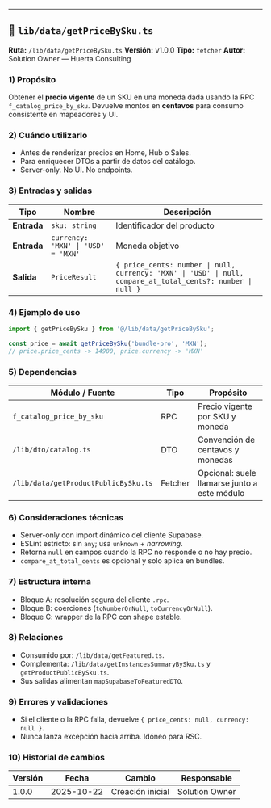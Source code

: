 
---

## 🧩 `lib/data/getPriceBySku.ts`

**Ruta:** `/lib/data/getPriceBySku.ts`
**Versión:** v1.0.0
**Tipo:** `fetcher`
**Autor:** Solution Owner — Huerta Consulting

### 1) Propósito

Obtener el **precio vigente** de un SKU en una moneda dada usando la RPC `f_catalog_price_by_sku`. Devuelve montos en **centavos** para consumo consistente en mapeadores y UI.

### 2) Cuándo utilizarlo

* Antes de renderizar precios en Home, Hub o Sales.
* Para enriquecer DTOs a partir de datos del catálogo.
* Server-only. No UI. No endpoints.

### 3) Entradas y salidas

| Tipo        | Nombre                             | Descripción                                                                                                  |
| ----------- | ---------------------------------- | ------------------------------------------------------------------------------------------------------------ |
| **Entrada** | `sku: string`                      | Identificador del producto                                                                                   |
| **Entrada** | `currency: 'MXN' \| 'USD' = 'MXN'` | Moneda objetivo                                                                                              |
| **Salida**  | `PriceResult`                      | `{ price_cents: number \| null, currency: 'MXN' \| 'USD' \| null, compare_at_total_cents?: number \| null }` |

### 4) Ejemplo de uso

```ts
import { getPriceBySku } from '@/lib/data/getPriceBySku';

const price = await getPriceBySku('bundle-pro', 'MXN');
// price.price_cents -> 14900, price.currency -> 'MXN'
```

### 5) Dependencias

| Módulo / Fuente                      | Tipo    | Propósito                                    |
| ------------------------------------ | ------- | -------------------------------------------- |
| `f_catalog_price_by_sku`             | RPC     | Precio vigente por SKU y moneda              |
| `/lib/dto/catalog.ts`                | DTO     | Convención de centavos y monedas             |
| `/lib/data/getProductPublicBySku.ts` | Fetcher | Opcional: suele llamarse junto a este módulo |

### 6) Consideraciones técnicas

* Server-only con import dinámico del cliente Supabase.
* ESLint estricto: sin `any`; usa `unknown` + *narrowing*.
* Retorna `null` en campos cuando la RPC no responde o no hay precio.
* `compare_at_total_cents` es opcional y solo aplica en bundles.

### 7) Estructura interna

* Bloque A: resolución segura del cliente `.rpc`.
* Bloque B: coerciones (`toNumberOrNull`, `toCurrencyOrNull`).
* Bloque C: wrapper de la RPC con shape estable.

### 8) Relaciones

* Consumido por: `/lib/data/getFeatured.ts`.
* Complementa: `/lib/data/getInstancesSummaryBySku.ts` y `getProductPublicBySku.ts`.
* Sus salidas alimentan `mapSupabaseToFeaturedDTO`.

### 9) Errores y validaciones

* Si el cliente o la RPC falla, devuelve `{ price_cents: null, currency: null }`.
* Nunca lanza excepción hacia arriba. Idóneo para RSC.

### 10) Historial de cambios

| Versión | Fecha      | Cambio           | Responsable    |
| ------- | ---------- | ---------------- | -------------- |
| 1.0.0   | 2025-10-22 | Creación inicial | Solution Owner |

